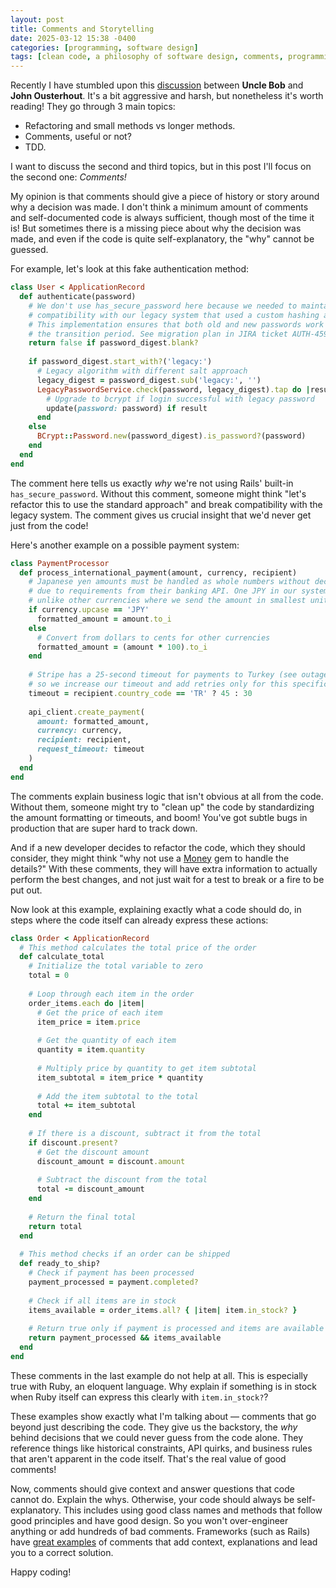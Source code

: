 ```yaml
---
layout: post
title: Comments and Storytelling
date: 2025-03-12 15:38 -0400
categories: [programming, software design]
tags: [clean code, a philosophy of software design, comments, programming]
---
```


Recently I have stumbled upon this [discussion](https://github.com/johnousterhout/aposd-vs-clean-code/blob/main/README.md) between **Uncle Bob** and **John Ousterhout**. It's a bit aggressive and harsh, but nonetheless it's worth reading! They go through 3 main topics:

- Refactoring and small methods vs longer methods.
- Comments, useful or not?
- TDD.

I want to discuss the second and third topics, but in this post I'll focus on the second one: _Comments!_

My opinion is that comments should give a piece of history or story around why a decision was made. I don't think a minimum amount of comments and self-documented code is always sufficient, though most of the time it is! But sometimes there is a missing piece about why the decision was made, and even if the code is quite self-explanatory, the "why" cannot be guessed.

For example, let's look at this fake authentication method:

```ruby
class User < ApplicationRecord
  def authenticate(password)
    # We don't use has_secure_password here because we needed to maintain
    # compatibility with our legacy system that used a custom hashing algorithm.
    # This implementation ensures that both old and new passwords work during
    # the transition period. See migration plan in JIRA ticket AUTH-4592.
    return false if password_digest.blank?
    
    if password_digest.start_with?('legacy:')
      # Legacy algorithm with different salt approach
      legacy_digest = password_digest.sub('legacy:', '')
      LegacyPasswordService.check(password, legacy_digest).tap do |result|
        # Upgrade to bcrypt if login successful with legacy password
        update(password: password) if result
      end
    else
      BCrypt::Password.new(password_digest).is_password?(password)
    end
  end
end
```

The comment here tells us exactly _why_ we're not using Rails' built-in `has_secure_password`. Without this comment, someone might think "let's refactor this to use the standard approach" and break compatibility with the legacy system. The comment gives us crucial insight that we'd never get just from the code!

Here's another example on a possible payment system:

```ruby
class PaymentProcessor
  def process_international_payment(amount, currency, recipient)
    # Japanese yen amounts must be handled as whole numbers without decimal places
    # due to requirements from their banking API. One JPY in our system is sent as 1,
    # unlike other currencies where we send the amount in smallest unit (cents)
    if currency.upcase == 'JPY'
      formatted_amount = amount.to_i
    else
      # Convert from dollars to cents for other currencies
      formatted_amount = (amount * 100).to_i
    end
    
    # Stripe has a 25-second timeout for payments to Turkey (see outage report 2023-05-12)
    # so we increase our timeout and add retries only for this specific country
    timeout = recipient.country_code == 'TR' ? 45 : 30
    
    api_client.create_payment(
      amount: formatted_amount,
      currency: currency,
      recipient: recipient,
      request_timeout: timeout
    )
  end
end
```

The comments explain business logic that isn't obvious at all from the code. Without them, someone might try to "clean up" the code by standardizing the amount formatting or timeouts, and boom! You've got subtle bugs in production that are super hard to track down.

And if a new developer decides to refactor the code, which they should consider, they might think "why not use a [Money](https://github.com/RubyMoney/money) gem to handle the details?" With these comments, they will have extra information to actually perform the best changes, and not just wait for a test to break or a fire to be put out.

Now look at this example, explaining exactly what a code should do, in steps where the code itself can already express these actions:

```ruby
class Order < ApplicationRecord
  # This method calculates the total price of the order
  def calculate_total
    # Initialize the total variable to zero
    total = 0
    
    # Loop through each item in the order
    order_items.each do |item|
      # Get the price of each item
      item_price = item.price
      
      # Get the quantity of each item
      quantity = item.quantity
      
      # Multiply price by quantity to get item subtotal
      item_subtotal = item_price * quantity
      
      # Add the item subtotal to the total
      total += item_subtotal
    end
    
    # If there is a discount, subtract it from the total
    if discount.present?
      # Get the discount amount
      discount_amount = discount.amount
      
      # Subtract the discount from the total
      total -= discount_amount
    end
    
    # Return the final total
    return total
  end
  
  # This method checks if an order can be shipped
  def ready_to_ship?
    # Check if payment has been processed
    payment_processed = payment.completed?
    
    # Check if all items are in stock
    items_available = order_items.all? { |item| item.in_stock? }
    
    # Return true only if payment is processed and items are available
    return payment_processed && items_available
  end
end
```

These comments in the last example do not help at all. This is especially true with Ruby, an eloquent language. Why explain if something is in stock when Ruby itself can express this clearly with `item.in_stock?`?

These examples show exactly what I'm talking about — comments that go beyond just describing the code. They give us the backstory, the _why_ behind decisions that we could never guess from the code alone. They reference things like historical constraints, API quirks, and business rules that aren't apparent in the code itself. That's the real value of good comments!

Now, comments should give context and answer questions that code cannot do. Explain the whys. Otherwise, your code should always be self-explanatory. This includes using good class names and methods that follow good principles and have good design. So you won't over-engineer anything or add hundreds of bad comments.
Frameworks (such as Rails) have [great examples](https://github.com/rails/rails/blob/main/activesupport/lib/active_support/concern.rb) of comments that add context, explanations and lead you to a correct solution.

Happy coding!
